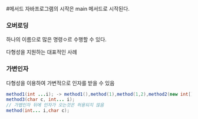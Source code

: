 #메서드
자바프로그램의 시작은 main 메서드로 시작된다.
### 오버로딩
하나의 이름으로 많은 명령ㅇ르 수행할 수 있다.

다형성을 지원하는 대표적인 사례

### 가변인자
다형성을 이용하여 가변적으로 인자를 받을 수 있음
```java
method1(int ...i); -> method1(),method(1),method(1,2),method2(new int[]{1,2,3})
method3(char c, int... i);
// 가볍인자 뒤에 인자가 오는것은 허용되지 않음
method(int... i,char c);
```